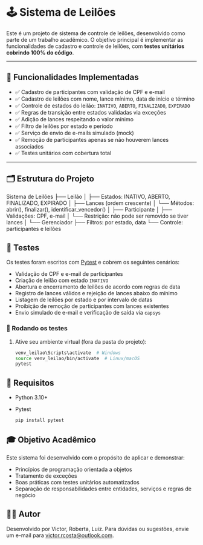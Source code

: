 # 🕹️ Sistema de Leilões

Este é um projeto de sistema de controle de leilões, desenvolvido como parte de um trabalho acadêmico. O objetivo principal é implementar as funcionalidades de cadastro e controle de leilões, com **testes unitários cobrindo 100% do código**.

---

## 📌 Funcionalidades Implementadas

- ✅ Cadastro de participantes com validação de CPF e e-mail
- ✅ Cadastro de leilões com nome, lance mínimo, data de início e término
- ✅ Controle de estados do leilão: `INATIVO`, `ABERTO`, `FINALIZADO`, `EXPIRADO`
- ✅ Regras de transição entre estados validadas via exceções
- ✅ Adição de lances respeitando o valor mínimo
- ✅ Filtro de leilões por estado e período
- ✅ Serviço de envio de e-mails simulado (mock)
- ✅ Remoção de participantes apenas se não houverem lances associados
- ✅ Testes unitários com cobertura total
---

## 🗂️ Estrutura do Projeto

Sistema de Leilões
├── Leilão
│   ├── Estados: INATIVO, ABERTO, FINALIZADO, EXPIRADO
│   ├── Lances (ordem crescente)
│   └── Métodos: abrir(), finalizar(), identificar_vencedor()
│
├── Participante
│   ├── Validações: CPF, e-mail
│   └── Restrição: não pode ser removido se tiver lances
│
└── Gerenciador
    ├── Filtros: por estado, data
    └── Controle: participantes e leilões

## 🧪 Testes

Os testes foram escritos com [Pytest](https://docs.pytest.org/) e cobrem os seguintes cenários:

- Validação de CPF e e-mail de participantes
- Criação de leilão com estado `INATIVO`
- Abertura e encerramento de leilões de acordo com regras de data
- Registro de lances válidos e rejeição de lances abaixo do mínimo
- Listagem de leilões por estado e por intervalo de datas
- Proibição de remoção de participantes com lances existentes
- Envio simulado de e-mail e verificação de saída via `capsys`

### 🔧 Rodando os testes

1. Ative seu ambiente virtual (fora da pasta do projeto):
   ```bash
   venv_leilao\Scripts\activate  # Windows
   source venv_leilao/bin/activate  # Linux/macOS
   pytest

## 📎 Requisitos

- Python 3.10+

- Pytest

   ```bash
   pip install pytest

## 🎓 Objetivo Acadêmico

Este sistema foi desenvolvido com o propósito de aplicar e demonstrar:

- Princípios de programação orientada a objetos
- Tratamento de exceções
- Boas práticas com testes unitários automatizados
- Separação de responsabilidades entre entidades, serviços e regras de negócio

## 👨‍💻 Autor

Desenvolvido por Victor, Roberta, Luiz.
Para dúvidas ou sugestões, envie um e-mail para victor.rcosta@outlook.com.

